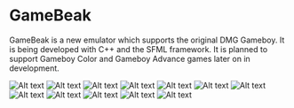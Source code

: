 # GameBeak
GameBeak is a new emulator which supports the original DMG Gameboy. It is being developed with C++ and the SFML framework.
It is planned to support Gameboy Color and Gameboy Advance games later on in development.

![Alt text](https://dl.dropboxusercontent.com/u/3623911/GameBeak%20Preview-1.png)
![Alt text](https://dl.dropboxusercontent.com/u/3623911/GameBeak%20Preview-2.png)
![Alt text](https://dl.dropboxusercontent.com/u/3623911/GameBeak%20Preview-11.png)
![Alt text](https://dl.dropboxusercontent.com/u/3623911/GameBeak%20Preview-12.png)
![Alt text](https://dl.dropboxusercontent.com/u/3623911/GameBeak%20Preview-3.png)
![Alt text](https://dl.dropboxusercontent.com/u/3623911/GameBeak%20Preview-4.png)
![Alt text](https://dl.dropboxusercontent.com/u/3623911/GameBeak%20Preview-9.png)
![Alt text](https://dl.dropboxusercontent.com/u/3623911/GameBeak%20Preview-10.png)
![Alt text](https://dl.dropboxusercontent.com/u/3623911/GameBeak%20Preview-5.png)
![Alt text](https://dl.dropboxusercontent.com/u/3623911/GameBeak%20Preview-6.png)
![Alt text](https://dl.dropboxusercontent.com/u/3623911/GameBeak%20Preview-7.png)
![Alt text](https://dl.dropboxusercontent.com/u/3623911/GameBeak%20Preview-8.png)

